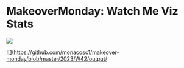 # MakeoverMonday: Watch Me Viz Stats

![](https://github.com/monacosc1/makeover-monday/tree/master/2023/W41/output)

![](https://github.com/monacosc1/makeover-monday/blob/master/2023/W42/output/

